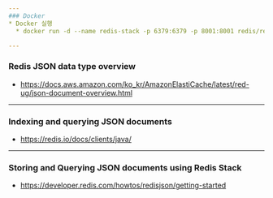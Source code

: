 ```yaml
---
### Docker
* Docker 실행
  * docker run -d --name redis-stack -p 6379:6379 -p 8001:8001 redis/redis-stack:latest

---
```

### Redis JSON data type overview
* https://docs.aws.amazon.com/ko_kr/AmazonElastiCache/latest/red-ug/json-document-overview.html

---
### Indexing and querying JSON documents
* https://redis.io/docs/clients/java/

---
### Storing and Querying JSON documents using Redis Stack
* https://developer.redis.com/howtos/redisjson/getting-started
